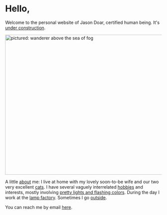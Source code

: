 # Hello,

<!--- Welcome to the [personal website](personal_website.html) of Jason Doar, certified human being. --->
Welcome to the personal website of Jason Doar, certified human being. It's [under construction](projects.html).
<!---It's [under construction](projects.html).--->

<img src="https://lh3.googleusercontent.com/HLkKmEp5SrWN-9HimRCzZzcIks-SBN7Oq3-pADKOkjWpZHY8xSGirQJ5NCnL-kHPVovJzEplZLGjYs6HRcseIfFPFWI3bbNevxaDXAj7piFsAWXjlETNB1GNYKYo7cWzzCcZuY6MwpHgQjxMipr5DXZDPu5qSkZUjZ6wCx97-Z_WHk1y0gRzZG1kmxILcB1lYUvJClDAgqgR_ILg1RTTKnnPkJVKHloM4UVA_C827GFsaHvWwk9e4-0s_NzQ_sL_DLT9M3CDuPPukwdtWboyy8HwSJIWvUH2mb6uhiKilRCEvIeX96Wrd68Zck76uk84pwirE6A34IcnF9As6EEUgtg6kvC0zG9drwb0__RYhNcdNBesihuF5iVvpfgLBlYY3YCXbtRxV_24LMNFDh7T8ruvy8Qn4x3b24uvQOshfGasAV0k7lSV2lFlN_814OhK0Z84H1p88QwYeuBHtO8-NyfWxGy48mS8yyL-qwrmZJ37rDawmvbTUKMX_wVwbaeAcVeNARejc-i1pIWawSEFL_LVjNPtfmw_R_CP3O87juiudntWvluFELXVuIgsXQcqJjGlZYLdtnYPmP0ZNKju-172BMHUoaoAYC7QfvncYStpoZ_-18ynEleY1i1hcgm6HIJkKbt7J6KpbiBxn9sKpoSwuhLbv5xUAfrFCEc55S_qCY_n2VC9f24Mt1A1j9YWuyswK6Z2W5BOILPM1ndkLm5ikWqDd7y3mDBiVtSGb7p1FDLmoHieQgDHZ6cBvMcljWMtQvFfgE4phjMuHY-2KbzWmdjzh3Zjl_ypZ1zHg_TQloy-j07E8ZJ5g5Mgw1bWSfaeSJQ=w1423-h1067-no?authuser=0" alt="pictured: wanderer above the sea of fog" width="600" height="450">


A little [about](about.html) me: I live at home with my lovely soon-to-be wife and our two very excellent [cats](cats.html). I have several vaguely interrelated [hobbies](hobby.html) and interests, mostly involving [pretty lights and flashing colors](feedbackfeedingback.html). During the day I work at the [lamp factory](lamp_factory.html). Sometimes I go [outside](outside.html).

You can reach me by email [here](mailto:jbdoar@gmail.com).


<!--- <img src=" _ " alt=" _ " width="600" height="450"> --->
